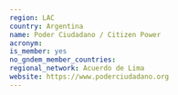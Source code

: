```yaml
---
region: LAC
country: Argentina
name: Poder Ciudadano / Citizen Power
acronym:
is_member: yes
no_gndem_member_countries:
regional_network: Acuerdo de Lima
website: https://www.poderciudadano.org
---
```

